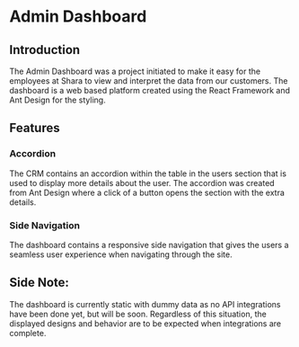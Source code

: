 # Admin Dashboard 

## Introduction

The Admin Dashboard was a project initiated to make it easy for the employees at Shara to view and interpret the data from our customers. 
The dashboard is a web based platform created using the React Framework and Ant Design for the styling.

## Features

### Accordion

The CRM contains an accordion within the table in the users section that is used to display more details about the user. The accordion was created from Ant Design where a click of a button opens the section with the extra details.


### Side Navigation

The dashboard contains a responsive side navigation that gives the users a seamless user experience when navigating through the site.

## Side Note:

The dashboard is currently static with dummy data as no API integrations have been done yet, but will be soon. Regardless of this situation, the displayed designs and behavior are to be expected when integrations are complete.

